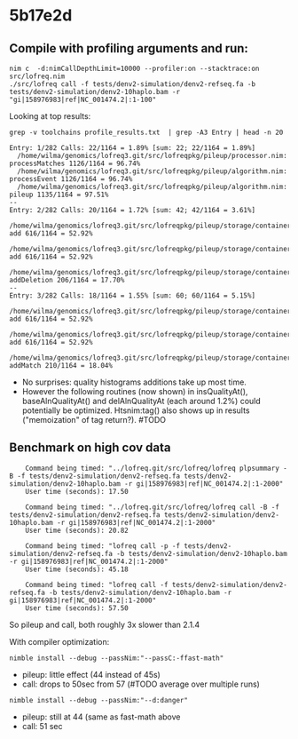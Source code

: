 # 5b17e2d

## Compile with profiling arguments and run:

    nim c  -d:nimCallDepthLimit=10000 --profiler:on --stacktrace:on src/lofreq.nim
    ./src/lofreq call -f tests/denv2-simulation/denv2-refseq.fa -b tests/denv2-simulation/denv2-10haplo.bam -r "gi|158976983|ref|NC_001474.2|:1-100"

Looking at top results:

    grep -v toolchains profile_results.txt  | grep -A3 Entry | head -n 20

    Entry: 1/282 Calls: 22/1164 = 1.89% [sum: 22; 22/1164 = 1.89%]
      /home/wilma/genomics/lofreq3.git/src/lofreqpkg/pileup/processor.nim: processMatches 1126/1164 = 96.74%
      /home/wilma/genomics/lofreq3.git/src/lofreqpkg/pileup/algorithm.nim: processEvent 1126/1164 = 96.74%
      /home/wilma/genomics/lofreq3.git/src/lofreqpkg/pileup/algorithm.nim: pileup 1135/1164 = 97.51%
    --
    Entry: 2/282 Calls: 20/1164 = 1.72% [sum: 42; 42/1164 = 3.61%]
      /home/wilma/genomics/lofreq3.git/src/lofreqpkg/pileup/storage/containers/qualityHistogram.nim: add 616/1164 = 52.92%
      /home/wilma/genomics/lofreq3.git/src/lofreqpkg/pileup/storage/containers/operationData.nim: add 616/1164 = 52.92%
      /home/wilma/genomics/lofreq3.git/src/lofreqpkg/pileup/storage/containers/positionData.nim: addDeletion 206/1164 = 17.70%
    --
    Entry: 3/282 Calls: 18/1164 = 1.55% [sum: 60; 60/1164 = 5.15%]
      /home/wilma/genomics/lofreq3.git/src/lofreqpkg/pileup/storage/containers/qualityHistogram.nim: add 616/1164 = 52.92%
      /home/wilma/genomics/lofreq3.git/src/lofreqpkg/pileup/storage/containers/operationData.nim: add 616/1164 = 52.92%
      /home/wilma/genomics/lofreq3.git/src/lofreqpkg/pileup/storage/containers/positionData.nim: addMatch 210/1164 = 18.04%

- No surprises: quality histograms additions take up most time.
- However the following routines (now shown) in insQualityAt(), baseAlnQualityAt() and delAlnQualityAt (each around 1.2%) could potentially be optimized. Htsnim:tag() also shows up in results ("memoization" of tag return?). #TODO


## Benchmark on high cov data

        Command being timed: "../lofreq.git/src/lofreq/lofreq plpsummary -B -f tests/denv2-simulation/denv2-refseq.fa tests/denv2-simulation/denv2-10haplo.bam -r gi|158976983|ref|NC_001474.2|:1-2000"
        User time (seconds): 17.50

        Command being timed: "../lofreq.git/src/lofreq/lofreq call -B -f tests/denv2-simulation/denv2-refseq.fa tests/denv2-simulation/denv2-10haplo.bam -r gi|158976983|ref|NC_001474.2|:1-2000"
        User time (seconds): 20.82

        Command being timed: "lofreq call -p -f tests/denv2-simulation/denv2-refseq.fa -b tests/denv2-simulation/denv2-10haplo.bam -r gi|158976983|ref|NC_001474.2|:1-2000"
        User time (seconds): 45.18

        Command being timed: "lofreq call -f tests/denv2-simulation/denv2-refseq.fa -b tests/denv2-simulation/denv2-10haplo.bam -r gi|158976983|ref|NC_001474.2|:1-2000"
        User time (seconds): 57.50

So pileup and call, both roughly 3x slower than 2.1.4

With compiler optimization:

`nimble install --debug --passNim:"--passC:-ffast-math"`
- pileup: little effect (44 instead of 45s)
- call: drops to 50sec from 57 (#TODO average over multiple runs)

`nimble install --debug --passNim:"--d:danger"`
- pileup: still at 44 (same as fast-math above
- call: 51 sec


